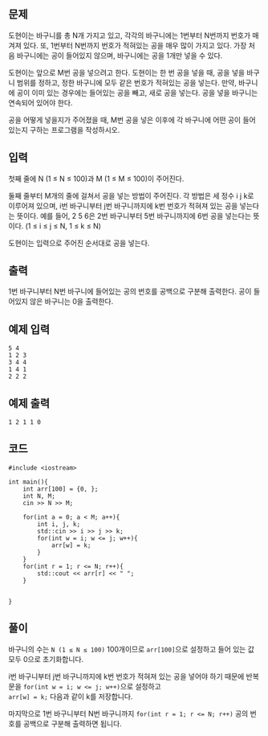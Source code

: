 ## 문제 
도현이는 바구니를 총 N개 가지고 있고, 각각의 바구니에는 1번부터 N번까지 번호가 매겨져 있다. 또, 1번부터 N번까지 번호가 적혀있는 공을 매우 많이 가지고 있다. 가장 처음 바구니에는 공이 들어있지 않으며, 바구니에는 공을 1개만 넣을 수 있다.

도현이는 앞으로 M번 공을 넣으려고 한다. 도현이는 한 번 공을 넣을 때, 공을 넣을 바구니 범위를 정하고, 정한 바구니에 모두 같은 번호가 적혀있는 공을 넣는다. 만약, 바구니에 공이 이미 있는 경우에는 들어있는 공을 빼고, 새로 공을 넣는다. 공을 넣을 바구니는 연속되어 있어야 한다.

공을 어떻게 넣을지가 주어졌을 때, M번 공을 넣은 이후에 각 바구니에 어떤 공이 들어 있는지 구하는 프로그램을 작성하시오.
## 입력
첫째 줄에 N (1 ≤ N ≤ 100)과 M (1 ≤ M ≤ 100)이 주어진다.

둘째 줄부터 M개의 줄에 걸쳐서 공을 넣는 방법이 주어진다. 각 방법은 세 정수 i j k로 이루어져 있으며, i번 바구니부터 j번 바구니까지에 k번 번호가 적혀져 있는 공을 넣는다는 뜻이다. 예를 들어, 2 5 6은 2번 바구니부터 5번 바구니까지에 6번 공을 넣는다는 뜻이다. (1 ≤ i ≤ j ≤ N, 1 ≤ k ≤ N)

도현이는 입력으로 주어진 순서대로 공을 넣는다.

## 출력
1번 바구니부터 N번 바구니에 들어있는 공의 번호를 공백으로 구분해 출력한다. 공이 들어있지 않은 바구니는 0을 출력한다.
## 예제 입력 
```
5 4
1 2 3
3 4 4
1 4 1
2 2 2
```

## 예제 출력  
```
1 2 1 1 0
```
## 코드
```
#include <iostream>

int main(){
    int arr[100] = {0, };
    int N, M;
    cin >> N >> M;

    for(int a = 0; a < M; a++){
        int i, j, k;
        std::cin >> i >> j >> k;
        for(int w = i; w <= j; w++){
            arr[w] = k;
        }
    }
    for(int r = 1; r <= N; r++){
        std::cout << arr[r] << " ";
    }
    
    
}
```
## 풀이
바구니의 수는 ```N (1 ≤ N ≤ 100)``` 100개이므로 ```arr[100]```으로 설정하고 들어 있는 값 모두 0으로 초기화합니다.

i번 바구니부터 j번 바구니까지에 k번 번호가 적혀져 있는 공을 넣어야 하기 때문에 반복문을 ```for(int w = i; w <= j; w++)```으로 설정하고  
```arr[w] = k;``` 다음과 같이 k를 저장합니다.

마지막으로 1번 바구니부터 N번 바구니까지 ```for(int r = 1; r <= N; r++)``` 공의 번호를 공백으로 구분해 출력하면 됩니다.
